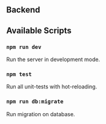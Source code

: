 ## Backend

## Available Scripts

### `npm run dev`

Run the server in development mode.

### `npm test`

Run all unit-tests with hot-reloading.

### `npm run db:migrate`

Run migration on database.

